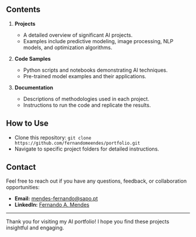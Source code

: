 
## Contents

1. **Projects**
   - A detailed overview of significant AI projects.
   - Examples include predictive modeling, image processing, NLP models, and optimization algorithms.

2. **Code Samples**
   - Python scripts and notebooks demonstrating AI techniques.
   - Pre-trained model examples and their applications.

3. **Documentation**
   - Descriptions of methodologies used in each project.
   - Instructions to run the code and replicate the results.

## How to Use

- Clone this repository: `git clone https://github.com/fernandomeendes/portfolio.git`
- Navigate to specific project folders for detailed instructions.

## Contact

Feel free to reach out if you have any questions, feedback, or collaboration opportunities:
- **Email:** mendes-fernando@sapo.pt
- **LinkedIn:** [Fernando A. Mendes](https://www.linkedin.com/in/fernandomeendes)

---

Thank you for visiting my AI portfolio! I hope you find these projects insightful and engaging.
